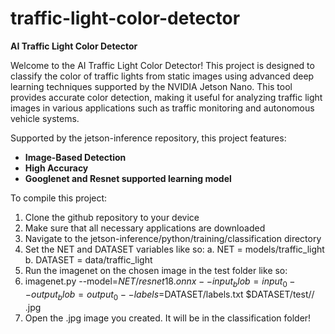 # traffic-light-color-detector

**AI Traffic Light Color Detector**

Welcome to the AI Traffic Light Color Detector! This project is designed to classify the color of traffic lights from static images using advanced deep learning techniques supported by the NVIDIA Jetson Nano. This tool provides accurate color detection, making it useful for analyzing traffic light images in various applications such as traffic monitoring and autonomous vehicle systems.

Supported by the jetson-inference repository, this project features:

 - **Image-Based Detection** 
 - **High Accuracy**
 - **Googlenet and Resnet supported learning model** 

To compile this project:
1. Clone the github repository to your device
2. Make sure that all necessary applications are downloaded
3. Navigate to the jetson-inference/python/training/classification directory
4. Set the NET and DATASET variables like so: 
  a. NET = models/traffic_light
  b. DATASET = data/traffic_light
5. Run the imagenet on the chosen image in the test folder like so:
6. imagenet.py --model=$NET/resnet18.onnx --input_blob=input_0 --output_blob=output_0 --labels=$DATASET/labels.txt $DATASET/test/<color-folder>/<file-name> <new-file-name>.jpg
7. Open the <new-file-name>.jpg image you created. It will be in the classification folder!
